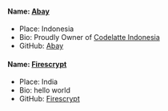 #### Name: [Abay](https://github.com/abaykan/)
- Place: Indonesia
- Bio: Proudly Owner of [Codelatte Indonesia](https://codelatte.org/)
- GitHub: [Abay](https://github.com/abaykan/)


#### Name: [Firescrypt](https://github.com/fireescrypt/)
- Place: India
- Bio: hello world
- GitHub: [Firescrypt](https://github.com/firescrypt/)
